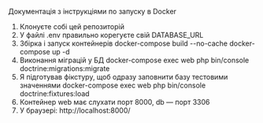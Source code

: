 Документація з інструкціями по запуску в Docker

1. Клонуєте собі цей репозиторій
2. У файлi .env правильно корегуєте свій DATABASE_URL
3. Збірка i запуск контейнерів
  docker-compose build --no-cache
  docker-compose up -d
4. Виконання мiграцiй у БД
   docker-compose exec web php bin/console doctrine:migrations:migrate
5. Я підготував фікстуру, щоб одразу заповнити базу тестовими значеннями
   docker-compose exec web php bin/console doctrine:fixtures:load
7. Контейнер web має слухати порт 8000, db — порт 3306
8. У браузерi: http://localhost:8000/
